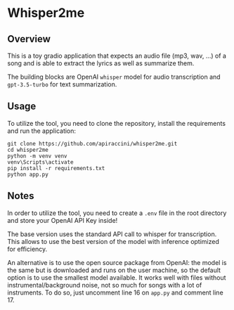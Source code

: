 # Whisper2me

## Overview

This is a toy gradio application that expects an audio file (mp3, wav, ...) of a song and is able to extract the lyrics as well as summarize them.

The building blocks are OpenAI `whisper` model for audio transcription and `gpt-3.5-turbo` for text summarization.

## Usage

To utilize the tool, you need to clone the repository, install the requirements and run the application:

```
git clone https://github.com/apiraccini/whisper2me.git
cd whisper2me
python -m venv venv
venv\Scripts\activate
pip install -r requirements.txt
python app.py
```

## Notes

In order to utilize the tool, you need to create a `.env` file in the root directory and store your OpenAI API Key inside!

The base version uses the standard API call to whisper for transcription. This allows to use the best version of the model with inference optimized for efficiency. 

An alternative is to use the open source package from OpenAI: the model is the same but is downloaded and runs on the user machine, so the default option is to use the smallest model available. It works well with files without instrumental/background noise, not so much for songs with a lot of instruments. To do so, just uncomment line 16 on `app.py` and comment line 17.
